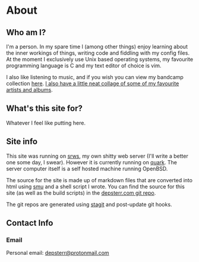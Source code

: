 # About

## Who am I?

I'm a person. In my spare time I (among other things) enjoy learning about the inner workings of things, writing code and fiddling with my config files. At the moment I exclusively use Unix based operating systems, my favourite programming language is C and my text editor of choice is vim.

I also like listening to music, and if you wish you can view my bandcamp collection [here](https://bandcamp.com/deppy). [I also have a little neat collage of some of my favourite artists and albums](/res/music.jpg).

## What's this site for?

Whatever I feel like putting here.

## Site info

This site was running on [srws](https://github.com/depsterr/srws), my own shitty web server (I'll write a better one some day, I swear). However it is currently running on [quark](https://tools.suckless.org/quark/). The server computer itself is a self hosted machine running OpenBSD.

The source for the site is made up of markdown files that are converted into html using [smu](https://github.com/Gottox/smu) and a shell script I wrote. You can find the source for this site (as well as the build scripts) in the [depsterr.com git repo](/git/depsterr.com/files.html).

The git repos are generated using [stagit](https://git.codemadness.org/stagit/file/README.html) and post-update git hooks.

## Contact Info

### Email
Personal email: [depsterr@protonmail.com](mailto:depsterr@protonmail.com)
